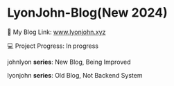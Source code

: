# LyonJohn-Blog(New 2024)
💸 My Blog Link: www.lyonjohn.xyz

💻 Project Progress: In progress

johnlyon **series**: New Blog, Being Improved

lyonjohn **series**: Old Blog, Not Backend System
